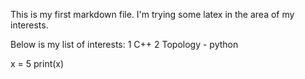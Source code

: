 This is my first markdown file.
I'm trying some latex in the area of my interests. 

Below is my list of interests:
      1 C++
      2 Topology
         - python 
   
   x = 5
   print(x)
